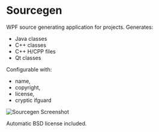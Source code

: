 

# Sourcegen
WPF source generating application for projects.
Generates:
* Java classes
* C++ classes
* C++ H/CPP files
* Qt classes

Configurable with:
* name,
* copyright, 
* license, 
* cryptic ifguard

![Sourcegen Screenshot](https://github.com/metalmario971/Sourcegen/blob/master/sg_screenshot.png)

Automatic BSD license included.
